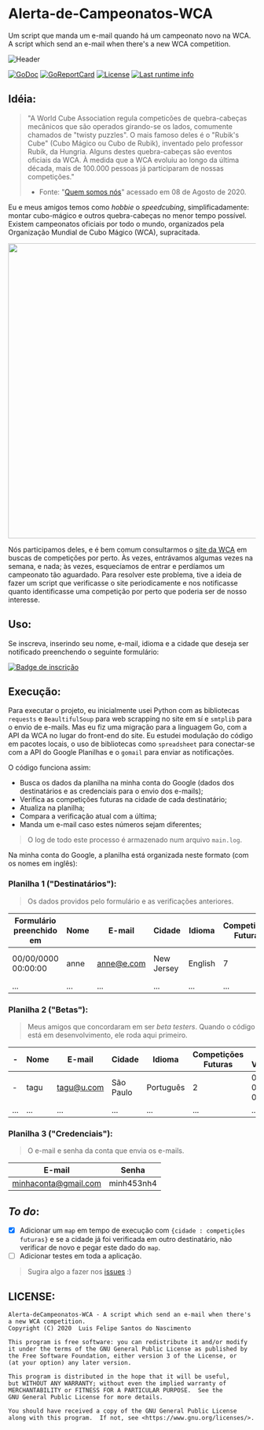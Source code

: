 # Alerta-de-Campeonatos-WCA
Um script que manda um e-mail quando há um campeonato novo na WCA.
A script which send an e-mail when there's a new WCA competition. 

![Header](https://raw.githubusercontent.com/luisfelipesdn12/Alerta-de-Campeonatos-WCA/master/images/Email%20Header%20Portuguese.png)

[![GoDoc](https://godoc.org/github.com/luisfelipesdn12/Alerta-de-Campeonatos-WCA?status.svg)](https://godoc.org/github.com/luisfelipesdn12/Alerta-de-Campeonatos-WCA)
[![GoReportCard](https://goreportcard.com/badge/github.com/luisfelipesdn12/Alerta-de-Campeonatos-WCA)](https://goreportcard.com/report/github.com/luisfelipesdn12/Alerta-de-Campeonatos-WCA)
[![License](https://img.shields.io/github/license/luisfelipesdn12/Alerta-de-Campeonatos-WCA)](https://github.com/luisfelipesdn12/Alerta-de-Campeonatos-WCA/blob/master/LICENSE)
[![Last runtime info](https://img.shields.io/badge/última%20execução-informações-informational)](https://luisfelipesdn12.github.io/Runtime-Information-WCA-Alert/)

## Idéia:
>"A World Cube Association regula competicões de quebra-cabeças mecânicos que são operados girando-se os lados, comumente chamados de "twisty puzzles". O mais famoso deles é o "Rubik's Cube" (Cubo Mágico ou Cubo de Rubik), inventado pelo professor Rubik, da Hungria. Alguns destes quebra-cabeças são eventos oficiais da WCA.
À medida que a WCA evoluiu ao longo da última década, mais de 100.000 pessoas já participaram de nossas competições."
>- Fonte: "[Quem somos nós](https://www.worldcubeassociation.org/about)"  acessado em 08 de Agosto de 2020.

Eu e meus amigos temos como *hobbie* o *speedcubing*, simplificadamente: montar cubo-mágico e outros quebra-cabeças no menor tempo possível.  
Existem campeonatos oficiais por todo o mundo, organizados pela Organização Mundial de Cubo Mágico (WCA), supracitada.

<img src="https://www.cps.sp.gov.br/wp-content/uploads/sites/1/2019/08/Etec-Jacare%C3%AD-4%C2%BA-campeonato-mundial-do-cubo.jpg" width="600">

Nós participamos deles, e é bem comum consultarmos o [site da WCA](https://www.worldcubeassociation.org/competitions) em buscas de competições por perto. Às vezes, entrávamos algumas vezes na semana, e nada; às vezes, esquecíamos de entrar e perdíamos um campeonato tão aguardado. 
Para resolver este problema, tive a ideia de fazer um script que verificasse o site periodicamente e nos notificasse quanto identificasse uma competição por perto que poderia ser de nosso interesse.

## Uso:
Se inscreva, inserindo seu nome, e-mail, idioma e a cidade que deseja ser notificado preenchendo o seguinte formulário:

[![Badge de inscrição](https://img.shields.io/badge/inscrever--se-Eu%20quero%20ser%20notificado-blue?style=for-the-badge&logo)](https://forms.gle/K6vW3YVAYp4d6nb97)

## Execução:
Para executar o projeto, eu inicialmente usei Python com as bibliotecas `requests` e `BeaultifulSoup` para web scrapping no site em sí e `smtplib` para o envio de e-mails.
Mas eu fiz uma migração para a linguagem Go, com a API da WCA no lugar do front-end do site. Eu estudei modulação do código em pacotes locais, o uso de bibliotecas como `spreadsheet` para conectar-se com a API do Google Planilhas e o `gomail` para enviar as notificações.

O código funciona assim:

- Busca os dados da planilha na minha conta do Google (dados dos destinatários e as credenciais para o envio dos e-mails);
- Verifica as competições futuras na cidade de cada destinatário;
- Atualiza na planilha;
- Compara a verificação atual com a última;
- Manda um e-mail caso estes números sejam diferentes;
> O log de todo este processo é armazenado num arquivo `main.log`.

Na minha conta do Google, a planilha está organizada neste formato (com os nomes em inglês):

### Planilha 1 ("Destinatários"):
> Os dados providos pelo formulário e as verificações anteriores.

|  Formulário preenchido em  | Nome |   E-mail   |   Cidade   |  Idioma  |  Competições Futuras  | Última Verificação  |
| -------------------------- | ---- | ---------- | ---------- | -------- | --------------------- | ------------------- |
| 00/00/0000 00:00:00        | anne | anne@e.com | New Jersey | English  | 7                     | 0000-00-00 00:00:00 |
| ...                        | ...  | ...        | ...        | ...      | ...                   | ...                 |

### Planilha 2 ("Betas"):
> Meus amigos que concordaram em ser *beta testers*. Quando o código está em desenvolvimento, ele roda aqui primeiro.

|          -           | Nome |   E-mail   |   Cidade   |   Idioma   |  Competições Futuras  | Última Verificação  |
| -------------------- | ---- | ---------- | ---------- | ---------- | --------------------- | ------------------- |
|          -           | tagu | tagu@u.com | São Paulo  | Português  | 2                     | 0000-00-00 00:00:00 |
| ...                  | ...  | ...        | ...        | ...        | ...                   | ...                 |

### Planilha 3 ("Credenciais"):
> O e-mail e senha da conta que envia os e-mails.

|        E-mail        |   Senha    |
| -------------------- | ---------- |
| minhaconta@gmail.com | minh453nh4 |

## *To do*:
- [x] Adicionar um `map` em tempo de execução com `{cidade : competições futuras}` e se a cidade já foi verificada em outro destinatário, não verificar de novo e pegar este dado do `map`.
- [ ] Adicionar testes em toda a aplicação.

> Sugira algo a fazer nos [issues](https://github.com/luisfelipesdn12/Alerta-de-Campeonatos-WCA/issues) :)

## LICENSE:
```LICENSE
Alerta-deCampeonatos-WCA - A script which send an e-mail when there's a new WCA competition. 
Copyright (C) 2020  Luis Felipe Santos do Nascimento

This program is free software: you can redistribute it and/or modify
it under the terms of the GNU General Public License as published by
the Free Software Foundation, either version 3 of the License, or
(at your option) any later version.

This program is distributed in the hope that it will be useful,
but WITHOUT ANY WARRANTY; without even the implied warranty of
MERCHANTABILITY or FITNESS FOR A PARTICULAR PURPOSE.  See the
GNU General Public License for more details.

You should have received a copy of the GNU General Public License
along with this program.  If not, see <https://www.gnu.org/licenses/>.
```
